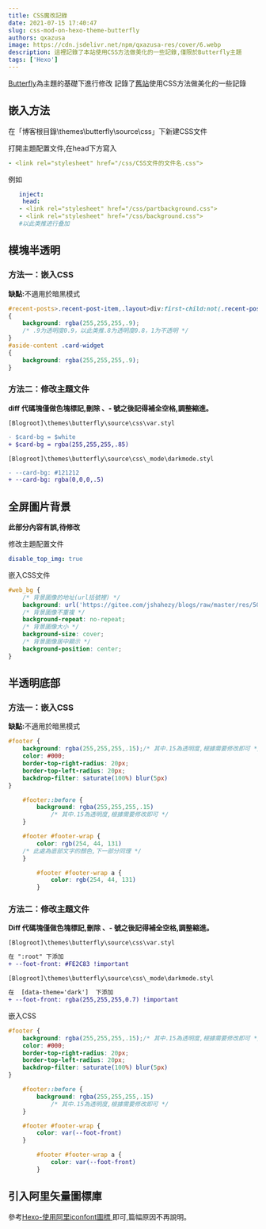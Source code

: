 ```yaml
---
title: CSS魔改記錄
date: 2021-07-15 17:40:47
slug: css-mod-on-hexo-theme-butterfly
authors: qxazusa
image: https://cdn.jsdelivr.net/npm/qxazusa-res/cover/6.webp
description: 這裡記錄了本站使用CSS方法做美化的一些記錄,僅限於Butterfly主題
tags: ['Hexo']
---
```

[Butterfly](https://github.com/jerryc127/hexo-theme-butterfly)為主題的基礎下進行修改
記錄了[舊站](https://hexo.qxazusa.xyz/)使用CSS方法做美化的一些記錄
<!--truncate-->
## 嵌入方法

在「博客根目錄\themes\butterfly\source\css」下新建CSS文件

打開主題配置文件,在head下方寫入 

```yaml
- <link rel="stylesheet" href="/css/CSS文件的文件名.css">
```

例如

```yaml
   inject:
    head:
   - <link rel="stylesheet" href="/css/partbackground.css">
   - <link rel="stylesheet" href="/css/background.css">
   #以此类推进行叠加
```

## 模塊半透明

### 方法一：嵌入CSS

<b>缺點:</b>不適用於暗黑模式

```css
#recent-posts>.recent-post-item,.layout>div:first-child:not(.recent-posts),.layout_post>#page,.layout_post>#post,.read-mode .layout_post>#post
{
    background: rgba(255,255,255,.9);
    /* .9为透明度0.9，以此类推.8为透明度0.8，1为不透明 */
}
#aside-content .card-widget
{
    background: rgba(255,255,255,.9);
}
```

### 方法二：修改主題文件

**diff 代碼塊僅做色塊標記,刪除 、- 號之後記得補全空格,調整縮進。**

`[Blogroot]\themes\butterfly\source\css\var.styl`

```diff
- $card-bg = $white
+ $card-bg = rgba(255,255,255,.85)
```

`[Blogroot]\themes\butterfly\source\css\_mode\darkmode.styl`

```diff
- --card-bg: #121212
+ --card-bg: rgba(0,0,0,.5)
```

## 全屏圖片背景
**此部分內容有誤,待修改**

修改主題配置文件

```yaml
disable_top_img: true
```

嵌入CSS文件

```css
#web_bg {
    /* 背景圖像的地址(url括號裡) */
    background: url('https://gitee.com/jshahezy/blogs/raw/master/res/5005df7fec55a8b4980d0426566114f8c64df94a-min.webp');
    /* 背景圖像不重複 */
    background-repeat: no-repeat;
    /* 背景圖像大小 */
    background-size: cover;
    /* 背景圖像居中顯示 */
    background-position: center;
}
```

## 半透明底部

### 方法一：嵌入CSS

<b>缺點:</b>不適用於暗黑模式

```css
#footer {
    background: rgba(255,255,255,.15);/* 其中.15為透明度,根據需要修改即可 */
    color: #000;
    border-top-right-radius: 20px;
    border-top-left-radius: 20px;
    backdrop-filter: saturate(100%) blur(5px)
}

    #footer::before {
        background: rgba(255,255,255,.15)
            /* 其中.15為透明度,根據需要修改即可 */
    }

    #footer #footer-wrap {
        color: rgb(254, 44, 131)
    /* 此處為底部文字的顏色,下一部分同理 */
	}

        #footer #footer-wrap a {
            color: rgb(254, 44, 131)
        }

```

### 方法二：修改主題文件

**Diff 代碼塊僅做色塊標記,刪除 、- 號之後記得補全空格,調整縮進。**

`[Blogroot]\themes\butterfly\source\css\var.styl`

```diff
在 ":root" 下添加
+ --foot-front: #FE2C83 !important
```

`[Blogroot]\themes\butterfly\source\css\_mode\darkmode.styl`

```diff
在  [data-theme='dark']  下添加
+ --foot-front: rgba(255,255,255,0.7) !important
```

嵌入CSS

```css
#footer {
    background: rgba(255,255,255,.15);/* 其中.15為透明度,根據需要修改即可 */
    color: #000;
    border-top-right-radius: 20px;
    border-top-left-radius: 20px;
    backdrop-filter: saturate(100%) blur(5px)
}

    #footer::before {
        background: rgba(255,255,255,.15)
            /* 其中.15為透明度,根據需要修改即可 */
    }

    #footer #footer-wrap {
        color: var(--foot-front)
	}

        #footer #footer-wrap a {
            color: var(--foot-front)
        }
```



## 引入阿里矢量圖標庫

參考<a href="https://www.cnblogs.com/MoYu-zc/p/14399186.html">Hexo-使用阿里iconfont圖標 </a>即可,篇幅原因不再說明。
